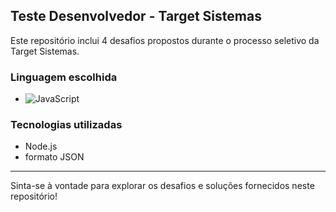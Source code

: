 ## Teste Desenvolvedor - Target Sistemas

Este repositório inclui 4 desafios propostos durante o processo seletivo da Target Sistemas. 

### Linguagem escolhida
- ![JavaScript](https://img.shields.io/badge/-JavaScript-0047AB?style=flat-square&logo=javascript)

### Tecnologias utilizadas
- Node.js
- formato JSON

------

Sinta-se à vontade para explorar os desafios e soluções fornecidos neste repositório!
